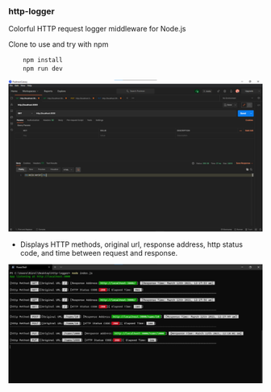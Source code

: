 ### http-logger
Colorful HTTP request logger middleware for Node.js

Clone to use and try with npm
```bash
	npm install
	npm run dev
```


![postman](images/postman.png)

- Displays HTTP methods, original url, response address, http status code, and time between request and response.

![console](images/console.png)
